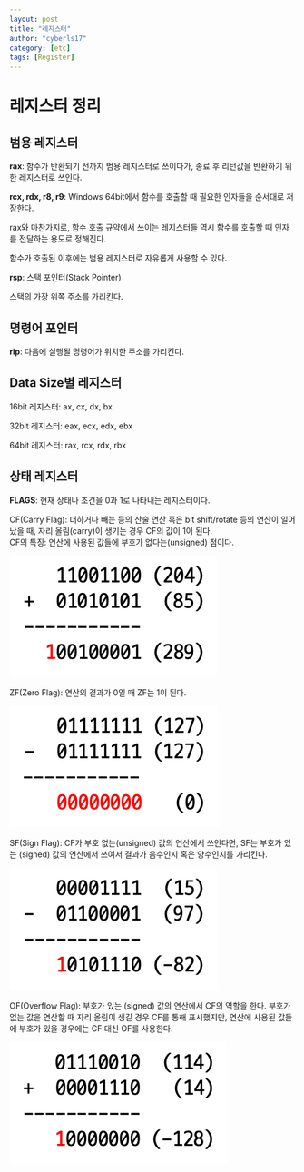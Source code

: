 ```yaml
---
layout: post
title: "레지스터"
author: "cyberls17"
category: [etc]
tags: [Register]
---
```


# 레지스터 정리

## 범용 레지스터
**rax**: 함수가 반환되기 전까지 범용 레지스터로 쓰이다가, 종료 후 리턴값을 반환하기 위한 레지스터로 쓰인다.

**rcx, rdx, r8, r9**: Windows 64bit에서 함수를 호출할 때 필요한 인자들을 순서대로 저장한다. 

rax와 마찬가지로, 함수 호출 규약에서 쓰이는 레지스터들 역시 함수를 호출할 때 인자를 전달하는 용도로 정해진다.

함수가 호출된 이후에는 범용 레지스터로 자유롭게 사용할 수 있다.

**rsp**: 스택 포인터(Stack Pointer)

스택의 가장 위쪽 주소를 가리킨다.

## 명령어 포인터
**rip**: 다음에 실행될 명령어가 위치한 주소를 가리킨다.

## Data Size별 레지스터
16bit 레지스터: ax, cx, dx, bx

32bit 레지스터: eax, ecx, edx, ebx

64bit 레지스터: rax, rcx, rdx, rbx

## 상태 레지스터
**FLAGS**: 현재 상태나 조건을 0과 1로 나타내는 레지스터이다.

CF(Carry Flag): 더하거나 빼는 등의 산술 연산 혹은 bit shift/rotate 등의 연산이 일어났을 때, 자리 올림(carry)이 생기는 경우 CF의 값이 1이 된다.<br>
CF의 특징: 연산에 사용된 값들에 부호가 없다는(unsigned) 점이다.

![CF_Example](/images\CF_Image.png)

ZF(Zero Flag): 연산의 결과가 0일 때 ZF는 1이 된다.

![ZF_Example](/images\ZF_Image.png)

SF(Sign Flag): CF가 부호 없는(unsigned) 값의 연산에서 쓰인다면, SF는 부호가 있는 (signed) 값의 연산에서 쓰여서 결과가 음수인지 혹은 양수인지를 가리킨다.

![SF_Example](/images\SF_Image.png)

OF(Overflow Flag): 부호가 있는 (signed) 값의 연산에서 CF의 역할을 한다.
부호가 없는 값을 연산할 때 자리 올림이 생길 경우 CF를 통해 표시했지만, 연산에 사용된 값들에 부호가 있을 경우에는 CF 대신 OF를 사용한다.

![OF_Example](/images\OF_Image.png)
